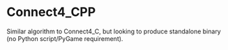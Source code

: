 # Connect4_CPP
Similar algorithm to Connect4_C, but looking to produce standalone binary (no Python script/PyGame requirement).
